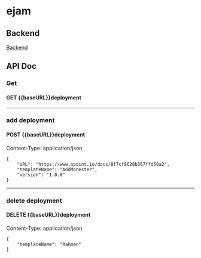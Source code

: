 # ejam


## Backend
[Backend](https://ejam-depl.herokuapp.com/)


## API Doc
### Get

#### GET {{baseURL}}deployment
____


### add deployment
#### POST {{baseURL}}deployment

Content-Type: application/json

```
{
    "URL": "https://www.npoint.io/docs/8f7cf8628b367ffd50a2",
    "templateName": "AddMonester",
    "version": "1.0.0"
}
```

____
### delete deployment

#### DELETE  {{baseURL}}deployment

Content-Type: application/json

```
{
    "templateName": "Rahman"
}
```